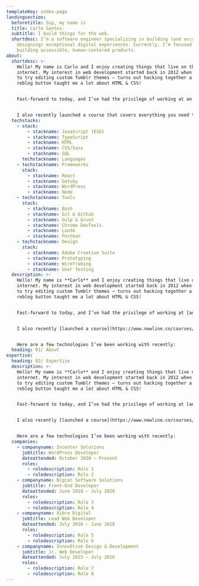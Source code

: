 ```yaml
---
templateKey: index-page
landingsection:
  beforetitle: Sup, my name is
  title: Carlo Santos.
  subtitle: I build things for the web.
  shortdesc: I’m a software engineer specializing in building (and occasionally
    designing) exceptional digital experiences. Currently, I’m focused on
    building accessible, human-centered products.
about:
  shortdesc: >-
    Hello! My name is Carlo and I enjoy creating things that live on the
    internet. My interest in web development started back in 2012 when I decided
    to try editing custom Tumblr themes — turns out hacking together a custom
    reblog button taught me a lot about HTML & CSS!


    Fast-forward to today, and I’ve had the privilege of working at an advertising agency, a start-up, a huge corporation, and a student-led design studio. My main focus these days is building accessible, inclusive products and digital experiences at Upstatement for a variety of clients.


    I also recently launched a course that covers everything you need to build a web app with the Spotify API using Node & React.
  techstacks:
    - stack:
        - stackname: JavaScript (ES6)
        - stackname: TypeScript
        - stackname: HTML
        - stackname: CSS/Sass
        - stackname: SQL
      techstackname: Languages
    - techstackname: Frameworks
      stack:
        - stackname: React
        - stackname: Gatsby
        - stackname: WordPress
        - stackname: Node
    - techstackname: Tools
      stack:
        - stackname: Bash
        - stackname: Git & Github
        - stackname: Gulp & Grunt
        - stackname: Chrome DevTools
        - stackname: Lando
        - stackname: Postman
    - techstackname: Design
      stack:
        - stackname: Adobe Creative Suite
        - stackname: Prototyping
        - stackname: Wireframing
        - stackname: User Testing
  description: >-
    Hello! My name is **Carlo** and I enjoy creating things that live on the
    internet. My interest in web development started back in 2012 when I decided
    to try editing custom Tumblr themes — turns out hacking together a custom
    reblog button taught me a lot about HTML & CSS!


    Fast-forward to today, and I’ve had the privilege of working at [an advertising agency](https://us.mullenlowe.com/), [a start-up](https://starry.com/), [a huge corporation](https://www.apple.com/), and [a student-led design studio](https://scout.camd.northeastern.edu/). My main focus these days is building accessible, inclusive products and digital experiences at [Upstatement](https://upstatement.com/) for a variety of clients.


    I also recently [launched a course](https://www.newline.co/courses/build-a-spotify-connected-app) that covers everything you need to build a web app with the Spotify API using Node & React.


    Here are a few technologies I’ve been working with recently:
  heading: 01/ About
expertise:
  heading: 02/ Expertise
  description: >-
    Hello! My name is **Carlo** and I enjoy creating things that live on the
    internet. My interest in web development started back in 2012 when I decided
    to try editing custom Tumblr themes — turns out hacking together a custom
    reblog button taught me a lot about HTML & CSS!


    Fast-forward to today, and I’ve had the privilege of working at [an advertising agency](https://us.mullenlowe.com/), [a start-up](https://starry.com/), [a huge corporation](https://www.apple.com/), and [a student-led design studio](https://scout.camd.northeastern.edu/). My main focus these days is building accessible, inclusive products and digital experiences at [Upstatement](https://upstatement.com/) for a variety of clients.


    I also recently [launched a course](https://www.newline.co/courses/build-a-spotify-connected-app) that covers everything you need to build a web app with the Spotify API using Node & React.


    Here are a few technologies I’ve been working with recently:
  companies:
    - companyname: Incenter Solutions
      jobtitle: WordPress Developer
      dateattended: October 2020 – Present
      roles:
        - roledescription: Role 1
        - roledescription: Role 2
    - companyname: Bigcat Software Solutions
      jobtitle: Front-End Developer
      dateattended: June 2018 – July 2020
      roles:
        - roledescription: Role 3
        - roledescription: Role 4
    - companyname: Xibre Digital
      jobtitle: Lead Web Developer
      dateattended: July 2016 – June 2018
      roles:
        - roledescription: Role 5
        - roledescription: Role 6
    - companyname: Innov8tive Design & Development
      jobtitle: Jr. Web Developer
      dateattended: July 2015 – July 2016
      roles:
        - roledescription: Role 7
        - roledescription: Role 8
---
```

